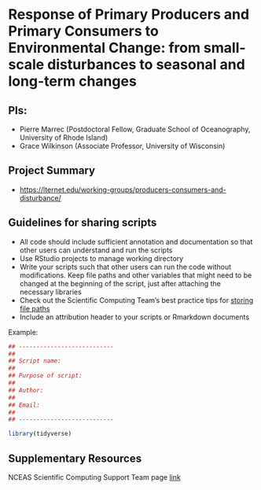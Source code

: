 # Response of Primary Producers and Primary Consumers to Environmental Change: from small-scale disturbances to seasonal and long-term changes

## PIs: 

- Pierre Marrec (Postdoctoral Fellow, Graduate School of Oceanography, University of Rhode Island)
- Grace Wilkinson (Associate Professor, University of Wisconsin)

## Project Summary

- https://lternet.edu/working-groups/producers-consumers-and-disturbance/

## Guidelines for sharing scripts

- All code should include sufficient annotation and documentation so that other users can understand and run the scripts 
- Use RStudio projects to manage working directory
- Write your scripts such that other users can run the code without modifications. Keep file paths and other variables that might need to be changed at the beginning of the script, just after attaching the necessary libraries
- Check out the Scientific Computing Team’s best practice tips for [storing file paths](https://nceas.github.io/scicomp.github.io/best_practices.html#file-paths)
- Include an attribution header to your scripts or Rmarkdown documents

Example:

```r
## ---------------------------
##
## Script name: 
##
## Purpose of script:
##
## Author: 
##
## Email: 
##
## ---------------------------

library(tidyverse)

```


## Supplementary Resources

NCEAS Scientific Computing Support Team page [link](https://nceas.github.io/scicomp.github.io)
